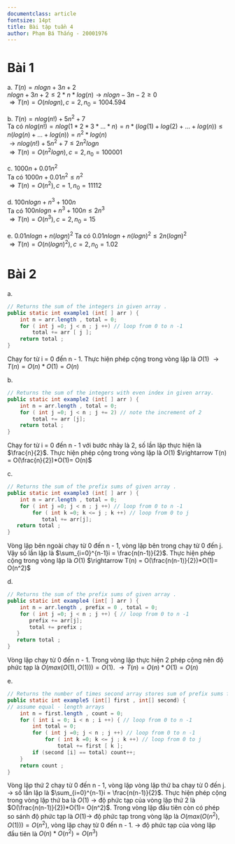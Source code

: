 ```yaml
---
documentclass: article
fontsize: 14pt
title: Bài tập tuần 4
author: Phạm Bá Thắng - 20001976
---
```


# Bài 1
 a. $T(n) = nlogn + 3n + 2$  
$nlogn + 3n + 2 \leq 2*n*log(n) \rightarrow nlogn-3n-2 \geq 0$  
 $\Rightarrow T(n) = O(nlogn), c = 2, n_0 = 1004.594$  

 b. $T(n) = nlog(n!) + 5n^2+ 7$  
 Ta có $nlog(n!) = nlog(1*2*3*...*n) = n * (log(1)+log(2)+...+log(n)) \leq n(log(n)+...+log(n)) = n^2*log(n)$  
 $\rightarrow nlog(n!) + 5n^2+ 7 \leq 2n^2logn$  
 $\Rightarrow T(n) = O(n^2logn), c = 2, n_0 = 100001$

 c. $1000n+ 0.01n^2$  
 Ta có $1000n+0.01n^2 \leq n^2$  
 $\Rightarrow T(n) = O(n^2), c = 1, n_0 = 11112$

 d. $100nlogn+n^3+100n$  
 Ta có $100nlogn+n^3+100n \leq 2n^3$  
$\Rightarrow T(n) = O(n^3), c = 2, n_0 = 15$

e. $0.01nlogn+n(logn)^2$
Ta có $0.01nlogn+n(logn)^2 \leq 2n(logn)^2$  
$\Rightarrow T(n) = O(n(logn)^2), c = 2, n_0 = 1.02$

# Bài 2

a.
```java
// Returns the sum of the integers in given array .
public static int example1 (int[ ] arr ) {
    int n = arr.length , total = 0;
    for ( int j =0; j < n ; j ++) // loop from 0 to n -1
        total += arr [ j ];
    return total ;
}
```
Chạy for từ i = 0 đến n - 1. Thực hiện phép cộng trong vòng lặp là $O(1)$ $\rightarrow T(n) = O(n)*O(1)= O(n)$

b.
```java
// Returns the sum of the integers with even index in given array.
public static int example2 (int[ ] arr ) {
    int n = arr.length , total = 0;
    for ( int j =0; j < n ; j += 2) // note the increment of 2
        total += arr [j];
    return total ;
}
```
Chạy for từ i = 0 đến n - 1 với bước nhảy là 2, số lần lặp thực hiện là $\frac{n}{2}$. Thực hiện phép cộng trong vòng lặp là $O(1)$  $\rightarrow T(n) = O(\frac{n}{2})*O(1)= O(n)$

c.
```java
// Returns the sum of the prefix sums of given array .
public static int example3 (int[ ] arr ) {
    int n = arr.length , total = 0;
    for ( int j =0; j < n ; j ++) // loop from 0 to n -1
        for ( int k =0; k <= j ; k ++) // loop from 0 to j
           total += arr[j];
   return total ;
}
```
Vòng lặp bên ngoài chạy từ 0 đến n - 1, vòng lặp bên trong chạy từ 0 đến j. Vậy số lần lặp là $\sum_{i=0}^{n-1}i = \frac{n(n-1)}{2}$. Thực hiện phép cộng trong vòng lặp là $O(1)$ $\rightarrow T(n) = O(\frac{n(n-1)}{2})*O(1)= O(n^2)$

d.
```java
// Returns the sum of the prefix sums of given array .
public static int example4 (int[ ] arr ) {
    int n = arr.length , prefix = 0 , total = 0;
    for ( int j =0; j < n ; j ++) { // loop from 0 to n -1
       prefix += arr[j];
       total += prefix ;
   }
   return total ;
}
```
Vòng lặp chạy từ 0 đến n - 1. Trong vòng lặp thực hiện 2 phép cộng nên độ phức tạp là $O(max(O(1),O(1))) = O(1)$. $\rightarrow T(n) = O(n)*O(1)= O(n)$

e.
```java
// Returns the number of times second array stores sum of prefix sums from first .
public static int example5 (int[] first , int[] second) {
// assume equal - length arrays
    int n = first.length , count = 0;
    for ( int i = 0; i < n ; i ++) { // loop from 0 to n -1
        int total = 0;
        for ( int j =0; j < n ; j ++) // loop from 0 to n -1
            for ( int k =0; k <= j ; k ++) // loop from 0 to j
                total += first [ k ];
        if (second [i] == total) count++;
    }
    return count ;
}
```
Vòng lặp thứ 2 chạy từ 0 đến n - 1, vòng lặp  vòng lặp thứ ba chạy từ 0 đến j. $\rightarrow$ số lần lặp là $\sum_{i=0}^{n-1}i = \frac{n(n-1)}{2}$. Thực hiện phép cộng trong vòng lặp thứ ba là $O(1)$ $\rightarrow$ độ phức tạp của vòng lặp thứ 2 là $O(\frac{n(n-1)}{2})*O(1)= O(n^2)$. Trong vòng lặp đầu tiên còn có phép so sánh độ phức tạp là $O(1) \rightarrow$ độ phức tạp trong vòng lặp là  $O(max(O(n^2),O(1))) = O(n^2)$, vòng lặp chạy từ 0 đến n - 1. $\rightarrow$ độ phức tạp của vòng lặp đầu tiên là $O(n)*O(n^2) = O(n^3)$